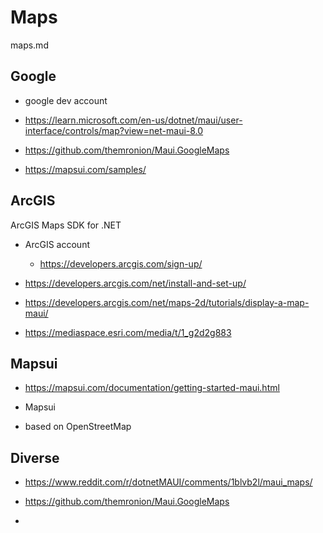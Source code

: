 # Maps

maps.md

## Google

*   google dev account

*   https://learn.microsoft.com/en-us/dotnet/maui/user-interface/controls/map?view=net-maui-8.0

*   https://github.com/themronion/Maui.GoogleMaps

*   https://mapsui.com/samples/


## ArcGIS 

ArcGIS Maps SDK for .NET

*   ArcGIS account

    *   https://developers.arcgis.com/sign-up/

*   https://developers.arcgis.com/net/install-and-set-up/

*   https://developers.arcgis.com/net/maps-2d/tutorials/display-a-map-maui/

*   https://mediaspace.esri.com/media/t/1_g2d2g883


## Mapsui

*   https://mapsui.com/documentation/getting-started-maui.html

*   Mapsui

*   based on OpenStreetMap


## Diverse

*   https://www.reddit.com/r/dotnetMAUI/comments/1blvb2l/maui_maps/

*   https://github.com/themronion/Maui.GoogleMaps

*   